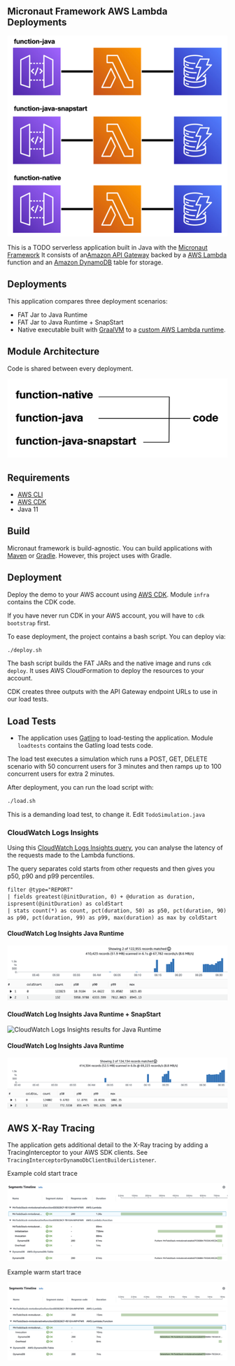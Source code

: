 ## Micronaut Framework AWS Lambda Deployments

![Architecture diagram](architecture.png)

This is a TODO serverless application built in Java with the [Micronaut Framework](https://micronaut.io) It consists of an[Amazon API Gateway](https://aws.amazon.com/api-gateway/) backed by a [AWS Lambda](https://aws.amazon.com/lambda/) function and an [Amazon DynamoDB](https://aws.amazon.com/dynamodb/) table for storage.

## Deployments

This application compares three deployment scenarios:

- FAT Jar to Java Runtime
- FAT Jar to Java Runtime + SnapStart
- Native executable built with [GraalVM](https://graalvm.org)  to a [custom AWS Lambda runtime](https://docs.aws.amazon.com/lambda/latest/dg/runtimes-custom.html).

## Module Architecture

Code is shared between every deployment. 

![Module Distribution](module-distribution.png)

## Requirements

- [AWS CLI](https://aws.amazon.com/cli/)
- [AWS CDK](https://aws.amazon.com/cdk/)
- Java 11

## Build

Micronaut framework is build-agnostic. You can build applications with [Maven](https://maven.apache.org) or [Gradle](https://gradle.org). However, this project uses with Gradle. 

## Deployment

Deploy the demo to your AWS account using [AWS CDK](https://aws.amazon.com/cdk/). Module `infra` contains the CDK code.

If you have never run CDK in your AWS account, you will have to `cdk bootstrap` first.

To ease deployment, the project contains a bash script. You can deploy via: 

```bash
./deploy.sh
```

The bash script builds the FAT JARs and the native image and runs `cdk deploy`. It uses AWS CloudFormation to deploy the resources to your account.

CDK creates three outputs with the API Gateway endpoint URLs to use in our load tests.

## Load Tests

- The application uses [Gatling](https://gatling.io/) to load-testing the application. Module `loadtests` contains the Gatling load tests code.

The load test executes a simulation which runs a POST, GET, DELETE scenario with 50 concurrent users for 3 minutes and then ramps up to 100 concurrent users for extra 2 minutes.    

After deployment, you can run the load script with: 

```bash
./load.sh
```

This is a demanding load test, to change it. Edit `TodoSimulation.java` 

### CloudWatch Logs Insights

Using this [CloudWatch Logs Insights query](https://docs.aws.amazon.com/AmazonCloudWatch/latest/logs/AnalyzingLogData.html), you can analyse the latency of the requests made to the Lambda functions.

The query separates cold starts from other requests and then gives you p50, p90 and p99 percentiles.

```
filter @type="REPORT"
| fields greatest(@initDuration, 0) + @duration as duration, ispresent(@initDuration) as coldStart
| stats count(*) as count, pct(duration, 50) as p50, pct(duration, 90) as p90, pct(duration, 99) as p99, max(duration) as max by coldStart
```

#### CloudWatch Log Insights Java Runtime

![CloudWatch Logs Insights results for Java Runtime](cloudwatch-log-insights-java.png)

#### CloudWatch Log Insights Java Runtime + SnapStart

![CloudWatch Logs Insights results for Java Runtime](cloudwatch-log-insights-java-snapstart.png)

#### CloudWatch Log Insights Java Runtime

![CloudWatch Logs Insights results for Native Executable build with GraalVM in AWS Lambda Custom runtime](cloudwatch-log-insights-native.png)

## AWS X-Ray Tracing

The application gets additional detail to the X-Ray tracing by adding a TracingInterceptor to your AWS SDK clients. See `TracingInterceptorDynamoDbClientBuilderListener`. 

Example cold start trace

![Cold start X-Ray trace](xray-cold.png)

Example warm start trace

![Warm start X-Ray trace](xray-warm.png)
